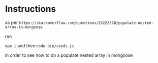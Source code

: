 # Instructions

as per `https://stackoverflow.com/questions/19222520/populate-nested-array-in-mongoose`

run 

`npm i` and then `node bin/seeds.js`

in order to see how to do a populate nested array in mongoose